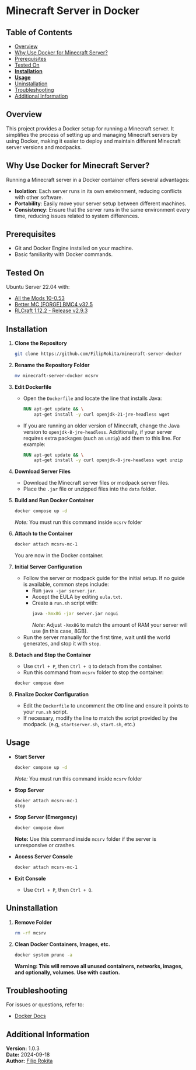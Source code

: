 # Minecraft Server in Docker

## Table of Contents
- [Overview](#overview)
- [Why Use Docker for Minecraft Server?](#why-use-docker-for-minecraft-server)
- [Prerequisites](#prerequisites)
- [Tested On](#tested-on)
- **[Installation](#installation)**
- **[Usage](#usage)**
- [Uninstallation](#uninstallation)
- [Troubleshooting](#troubleshooting)
- [Additional Information](#additional-information)

## Overview
This project provides a Docker setup for running a Minecraft server. It simplifies the process of setting up and managing Minecraft servers by using Docker, making it easier to deploy and maintain different Minecraft server versions and modpacks.

## Why Use Docker for Minecraft Server?
Running a Minecraft server in a Docker container offers several advantages:
- **Isolation**: Each server runs in its own environment, reducing conflicts with other software.
- **Portability**: Easily move your server setup between different machines.
- **Consistency**: Ensure that the server runs in the same environment every time, reducing issues related to system differences.

## Prerequisites
- Git and Docker Engine installed on your machine.
- Basic familiarity with Docker commands.

## Tested On
Ubuntu Server 22.04 with:
- [All the Mods 10-0.53](https://www.curseforge.com/minecraft/modpacks/all-the-mods-10)
- [Better MC [FORGE] BMC4 v32.5](https://www.curseforge.com/minecraft/modpacks/better-mc-forge-bmc4)
- [RLCraft 1.12.2 - Release v2.9.3](https://www.curseforge.com/minecraft/modpacks/rlcraft)

## Installation

1. **Clone the Repository**
    ```bash
    git clone https://github.com/FilipRokita/minecraft-server-docker
    ```

2. **Rename the Repository Folder**
    ```bash
    mv minecraft-server-docker mcsrv
    ```

3. **Edit Dockerfile**
    - Open the `Dockerfile` and locate the line that installs Java:
        ```dockerfile
        RUN apt-get update && \
            apt-get install -y curl openjdk-21-jre-headless wget
        ```
    - If you are running an older version of Minecraft, change the Java version to `openjdk-8-jre-headless`. Additionally, if your server requires extra packages (such as `unzip`) add them to this line. For example:
        ```dockerfile
        RUN apt-get update && \
            apt-get install -y curl openjdk-8-jre-headless wget unzip
        ```

4. **Download Server Files**
    - Download the Minecraft server files or modpack server files.
    - Place the `.jar` file or unzipped files into the `data` folder.

5. **Build and Run Docker Container**
    ```bash
    docker compose up -d
    ```
    *Note:* You must run this command inside `mcsrv` folder

6. **Attach to the Container**
    ```bash
    docker attach mcsrv-mc-1
    ```
    You are now in the Docker container.

7. **Initial Server Configuration**
    - Follow the server or modpack guide for the initial setup. If no guide is available, common steps include:
        - Run `java -jar server.jar`.
        - Accept the EULA by editing `eula.txt`.
        - Create a `run.sh` script with:
            ```bash
            java -Xmx8G -jar server.jar nogui
            ```
            *Note:* Adjust `-Xmx8G` to match the amount of RAM your server will use (in this case, 8GB).
    - Run the server manually for the first time, wait until the world generates, and stop it with `stop`.

7. **Detach and Stop the Container**
    - Use `Ctrl + P`, then `Ctrl + Q` to detach from the container.
    - Run this command from `mcsrv` folder to stop the container:
    ```bash
    docker compose down
    ```

8. **Finalize Docker Configuration**
    - Edit the `Dockerfile` to uncomment the `CMD` line and ensure it points to your `run.sh` script.
    - If necessary, modify the line to match the script provided by the modpack. (e.g, `startserver.sh`, `start.sh`, etc.)

## Usage

- **Start Server**
    ```bash
    docker compose up -d
    ```
    *Note:* You must run this command inside `mcsrv` folder

- **Stop Server**
    ```bash
    docker attach mcsrv-mc-1
    stop
    ```

- **Stop Server (Emergency)**
    ```bash
    docker compose down
    ```
    **Note:** Use this command inside `mcsrv` folder if the server is unresponsive or crashes.

- **Access Server Console**
    ```bash
    docker attach mcsrv-mc-1
    ```

- **Exit Console**
    - Use `Ctrl + P`, then `Ctrl + Q`.

## Uninstallation

1. **Remove Folder**
    ```bash
    rm -rf mcsrv
    ```

2. **Clean Docker Containers, Images, etc.**
    ```bash
    docker system prune -a
    ```
    **Warning: This will remove all unused containers, networks, images, and optionally, volumes. Use with caution.**

## Troubleshooting
For issues or questions, refer to:
- [Docker Docs](https://docs.docker.com/)

## Additional Information

**Version:** 1.0.3  
**Date:** 2024-09-18  
**Author:** [Filip Rokita](https://www.filiprokita.com/)
